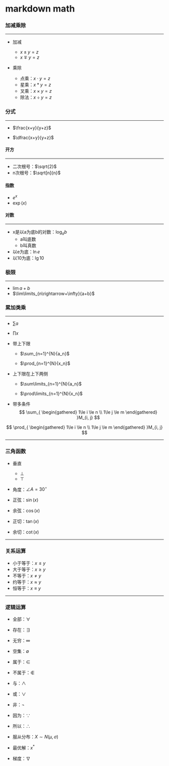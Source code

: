 # markdown math


### 加减乘除
---
- 加减
    - $x \pm y=z$
    - $x \mp y=z$

- 乘除
    - 点乘：$x \cdot y=z$
    - 星乘：$x \ast y=z$
    - 叉乘：$x \times y=z$
    - 除法：$x \div y=z$

### 分式
---
- $\frac{x+y}{y+z}$

- $\dfrac{x+y}{y+z}$

#### 开方
---
- 二次根号：$\sqrt{2}$
- n次根号：$\sqrt[n]{n}$

#### 指数
- $e^x$
- $\exp{\left( x \right)}$


#### 对数
---

- x是以a为底b的对数：$\log_{a}{b}$
    - a叫底数
    - b叫真数
- 以e为底：$\ln{e}$
- 以10为底：$\lg{10}$


### 极限
---
- $\lim{a+b}$
- $\lim\limits_{n\rightarrow+\infty}{a+b}$

### 累加类乘
---
- $\sum{a}$
- $\prod{x}$

- 带上下限

   - $\sum_{n=1}^{N}{a_n}$

   - $\prod_{n=1}^{N}{x_n}$


- 上下限在上下两侧

   - $\sum\limits_{n=1}^{N}{a_n}$

   - $\prod\limits_{n=1}^{N}{x_n}$

- 带多条件
$$
\sum_{
    \begin{gathered}
        1\le i \le n \\
        1\le j \le m
    \end{gathered}
}M_{i, j}
$$

$$
\prod_{
    \begin{gathered}
        1\le i \le n \\
        1\le j \le m
    \end{gathered}
}M_{i, j}
$$



---
### 三角函数
- 垂直
    - $\bot$
    - $\top$

- 角度：$\angle A = 30^\circ$

- 正弦：$\sin(x)$
- 余弦：$\cos(x)$
- 正切：$\tan(x)$
- 余切：$\cot(x)$

---
### 关系运算
- 小于等于：$x \leq y$
- 大于等于：$x \geq y$
- 不等于：$x \neq y$
- 约等于：$x \approx y$
- 恒等于：$x \equiv y$

---
### 逻辑运算

- 全部：$\forall$
- 存在：$\exists$

- 无穷：$\infty$
- 空集：$\emptyset$

- 属于：$\in$
- 不属于：$\notin$

- 与：$\land$
- 或：$\lor$
- 非：$\lnot$


- 因为：$\because$
- 所以：$\therefore$

- 服从分布：$X \sim N(\mu, \sigma)$


- 最优解：$x^*$

- 梯度：$\nabla$